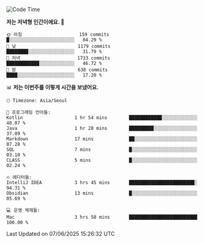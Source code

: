   <!--START_SECTION:waka-->
![Code Time](http://img.shields.io/badge/Code%20Time-637%20hrs%2015%20mins-blue)

**저는 저녁형 인간이에요. 🦉** 

```text
🌞 아침                     159 commits         █░░░░░░░░░░░░░░░░░░░░░░░░   04.29 % 
🌆 낮　                     1179 commits        ████████░░░░░░░░░░░░░░░░░   31.79 % 
🌃 저녁                     1733 commits        ████████████░░░░░░░░░░░░░   46.72 % 
🌙 밤　                     638 commits         ████░░░░░░░░░░░░░░░░░░░░░   17.20 % 
```


📊 **저는 이번주를 이렇게 시간을 보냈어요.** 

```text
🕑︎ Timezone: Asia/Seoul

💬 프로그래밍 언어들: 
Kotlin                   1 hr 54 mins        ████████████░░░░░░░░░░░░░   48.07 % 
Java                     1 hr 28 mins        █████████░░░░░░░░░░░░░░░░   37.09 % 
Markdown                 17 mins             ██░░░░░░░░░░░░░░░░░░░░░░░   07.28 % 
SQL                      7 mins              █░░░░░░░░░░░░░░░░░░░░░░░░   03.10 % 
CLASS                    5 mins              █░░░░░░░░░░░░░░░░░░░░░░░░   02.24 % 

🔥 에디터들: 
IntelliJ IDEA            3 hrs 45 mins       ████████████████████████░   94.31 % 
Obsidian                 13 mins             █░░░░░░░░░░░░░░░░░░░░░░░░   05.69 % 

💻 운영 체제들: 
Mac                      3 hrs 58 mins       █████████████████████████   100.00 % 
```


 Last Updated on 07/06/2025 15:26:32 UTC
<!--END_SECTION:waka-->
